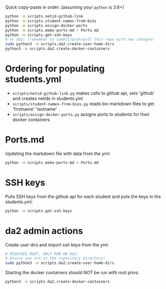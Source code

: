 Quick copy-paste in order: (assuming your `python` is 3.6+)

```bash
python -m scripts.netid-github-link
python -m scripts.student-names-from-bios
python -m scripts.assign-docker-ports
python -m scripts.make-ports-md > Ports.md
python -m scripts.get-ssh-keys
# on da2: (remember to commit/push/pull this repo with new changes)
sudo python3 -m scripts.da2.create-user-home-dirs
python3 -m scripts.da2.create-docker-containers
```

# Ordering for populating students.yml

- `scripts/netid-github-link.py` makes calls to github api, sets 'github' and creates netids in students.yml
- `scripts/student-names-from-bios.py` reads bio markdown files to get 'firstname' 'lastname'
- `scripts/assign-docker-ports.py` assigns ports to students for their docker containers

# Ports.md

Updating the markdown file with data from the yml:

```bash
python -m scripts.make-ports-md > Ports.md
```

# SSH keys

Pulls SSH keys from the github api for each student and puts the keys in the students.yml:

```bash
python -m scripts.get-ssh-keys
```

# da2 admin actions

Create user dirs and import ssh keys from the yml:

```bash
# REQUIRES ROOT, ONLY RUN ON DA2:
# Ensure you are in the repository directory!
sudo python3 -m scripts.da2.create-user-home-dirs
```

Starting the docker containers should NOT be run with root privs:

```bash
python3 -m scripts.da2.create-docker-containers
```

